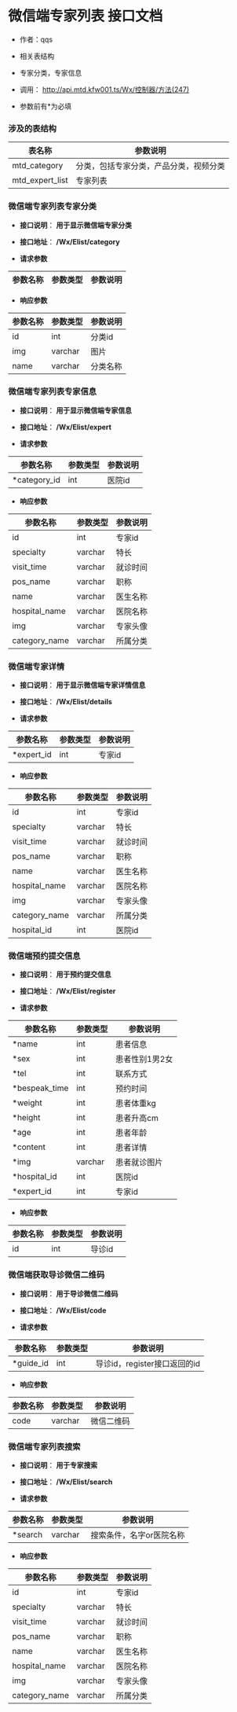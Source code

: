 # 微信端专家列表 接口文档

+ 作者：qqs

+ 相关表结构

+ 专家分类，专家信息

+ 调用： http://api.mtd.kfw001.ts/Wx/控制器/方法(247)

+ 参数前有*为必填

### 涉及的表结构

|  表名称  |  参数说明 |
| --------- |  ------- |
| mtd_category | 分类，包括专家分类，产品分类，视频分类 |
| mtd_expert_list | 专家列表 |



### 微信端专家列表专家分类

+ __接口说明__： __用于显示微信端专家分类__

+ __接口地址__： __/Wx/Elist/category__

+ __请求参数__

|  参数名称  | 参数类型 | 参数说明 |
| --------- | -------- | ------- |


+ __响应参数__

|  参数名称  | 参数类型 | 参数说明 |
| --------- | -------- | ------- |
| id | int | 分类id |
| img | varchar | 图片 |
| name | varchar | 分类名称 |



### 微信端专家列表专家信息

+ __接口说明__： __用于显示微信端专家信息__

+ __接口地址__： __/Wx/Elist/expert__

+ __请求参数__

|  参数名称  | 参数类型 | 参数说明 |
| --------- | -------- | ------- |
| *category_id | int | 医院id |

+ __响应参数__

|  参数名称  | 参数类型 | 参数说明 |
| --------- | -------- | ------- |
| id | int | 专家id |
| specialty | varchar | 特长 |
| visit_time | varchar | 就诊时间 |
| pos_name | varchar | 职称 |
| name | varchar | 医生名称 |
| hospital_name | varchar | 医院名称 |
| img | varchar | 专家头像 |
| category_name | varchar | 所属分类 |



### 微信端专家详情

+ __接口说明__： __用于显示微信端专家详情信息__

+ __接口地址__： __/Wx/Elist/details__

+ __请求参数__

|  参数名称  | 参数类型 | 参数说明 |
| --------- | -------- | ------- |
| *expert_id | int | 专家id |

+ __响应参数__

|  参数名称  | 参数类型 | 参数说明 |
| --------- | -------- | ------- |
| id | int | 专家id |
| specialty | varchar | 特长 |
| visit_time | varchar | 就诊时间 |
| pos_name | varchar | 职称 |
| name | varchar | 医生名称 |
| hospital_name | varchar | 医院名称 |
| img | varchar | 专家头像 |
| category_name | varchar | 所属分类 |
| hospital_id | int | 医院id |



### 微信端预约提交信息

+ __接口说明__： __用于预约提交信息__

+ __接口地址__： __/Wx/Elist/register__

+ __请求参数__

|  参数名称  | 参数类型 | 参数说明 |
| --------- | -------- | ------- |
| *name | int | 患者信息 |
| *sex | int | 患者性别1男2女 |
| *tel | int | 联系方式 |
| *bespeak_time | int | 预约时间 |
| *weight | int | 患者体重kg |
| *height | int | 患者升高cm |
| *age | int | 患者年龄 |
| *content | int | 患者详情 |
| *img | varchar | 患者就诊图片 |
| *hospital_id | int | 医院id |
| *expert_id | int | 专家id |

+ __响应参数__

|  参数名称  | 参数类型 | 参数说明 |
| --------- | -------- | ------- |
| id | int | 导诊id |



### 微信端获取导诊微信二维码

+ __接口说明__： __用于导诊微信二维码__

+ __接口地址__： __/Wx/Elist/code__

+ __请求参数__

|  参数名称  | 参数类型 | 参数说明 |
| --------- | -------- | ------- |
| *guide_id | int | 导诊id，register接口返回的id |

+ __响应参数__

|  参数名称  | 参数类型 | 参数说明 |
| --------- | -------- | ------- |
| code | varchar | 微信二维码 |



### 微信端专家列表搜索

+ __接口说明__： __用于专家搜索__

+ __接口地址__： __/Wx/Elist/search__

+ __请求参数__

|  参数名称  | 参数类型 | 参数说明 |
| --------- | -------- | ------- |
| *search | varchar | 搜索条件，名字or医院名称 |

+ __响应参数__

|  参数名称  | 参数类型 | 参数说明 |
| --------- | -------- | ------- |
| id | int | 专家id |
| specialty | varchar | 特长 |
| visit_time | varchar | 就诊时间 |
| pos_name | varchar | 职称 |
| name | varchar | 医生名称 |
| hospital_name | varchar | 医院名称 |
| img | varchar | 专家头像 |
| category_name | varchar | 所属分类 |

